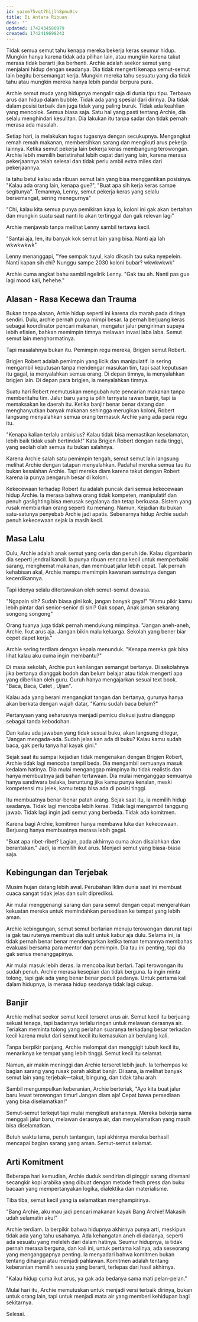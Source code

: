 ```yaml
---
id: yazem75vqt7h1jlh8pmu9cv
title: Di Antara Ribuan
desc: ''
updated: 1742434580979
created: 1742419698243
---
```


Tidak semua semut tahu kenapa mereka bekerja keras seumur hidup. Mungkin hanya karena tidak ada pilihan lain, atau mungkin karena takut merasa tidak berarti jika berhenti. Archie adalah seekor semut yang menjalani hidup dengan seadanya. Dia tidak mengerti kenapa semut-semut lain begitu bersemangat kerja. Mungkin mereka tahu sesuatu yang dia tidak tahu atau mungkin mereka hanya lebih pandai berpura pura.

Archie semut muda yang hidupnya mengalir saja di dunia tipu tipu. Terbawa arus dan hidup dalam bubble. Tidak ada yang spesial dari dirinya. Dia tidak dalam posisi terbaik dan juga tidak yang paling buruk. Tidak ada keahlian yang mencolok. Semua biasa saja. Satu hal yang pasti tentang Archie, dia selalu menghindari kesulitan. Dia lakukan itu tanpa sadar dan tidak pernah merasa ada masalah.

Setiap hari, ia melakukan tugas tugasnya dengan secukupnya. Mengangkut remah remah makanan, membersihkan sarang dan mengikuti arus pekerja lainnya. Ketika semut pekerja lain bekerja keras membangung terowongan. Archie lebih memilih beristirahat lebih cepat dari yang lain, karena merasa pekerjaannya telah selesai dan tidak perlu ambil extra miles dari pekerjaannya.

Ia tahu betul kalau ada ribuan semut lain yang bisa menggantikan posisinya. "Kalau ada orang lain, kenapa gue?", "Buat apa sih kerja keras sampe segitunya". Temannya, Lenny, semut pekerja keras yang selalu bersemangat, sering menegurnya"

"Chi, kalau kita semua punya pemikiran kaya lo, koloni ini gak akan bertahan dan mungkin suatu saat nanti lo akan tertinggal dan gak relevan lagi"

Archie menjawab tanpa melihat Lenny sambil tertawa kecil. 

"Santai aja, len, itu banyak kok semut lain yang bisa. Nanti aja lah wkwkwkwk"

Lenny menanggapi, "Yee sempak tuyul, kalo dikasih tau suka nyepelein. Nanti kapan sih chi? Nunggu sampe 2030 koloni bubar? wkwkwkwk"

Archie cuma angkat bahu sambil ngelirik Lenny.
"Gak tau ah. Nanti pas gue lagi mood kali, hehehe."

## Alasan - Rasa Kecewa dan Trauma

Bukan tanpa alasan, Arhie hidup seperti ini karena dia marah pada dirinya sendiri. Dulu, archie pernah punya mimpi besar. Ia pernah berjuang keras sebagai koordinator pencari makanan, mengatur jalur pengiriman supaya lebih efisien, bahkan memimpin timnya melawan invasi laba laba. Semut semut lain menghormatinya.

Tapi masalahnya bukan itu. Pemimpin regu mereka, Brigjen semut Robert.

Brigjen Robert adalah pemimpin yang licik dan manipulatif. Ia sering mengambil keputusan tanpa mendengar masukan tim, tapi saat keputusan itu gagal, ia menyalahkan semua orang. Di depan timnya, ia menyalahkan brigjen lain. Di depan para brigjen, ia menyalahkan timnya.

Suatu hari Robert memutuskan mengubah rute pencarian makanan tanpa memberitahu tim. Jalur baru yang ia pilih ternyata rawan banjir, tapi ia memaksakan ke daerah itu. Ketika banjir benar benar datang dan menghanyutkan banyak makanan sehingga merugikan koloni, Robert langsung menyalahkan semua orang termasuk Archie yang ada pada regu itu.

"Kenapa kalian terlalu ambisius? Kalau tidak bisa memastikan keselamatan, lebih baik tidak usah bertindak!" Kata Brigjen Robert dengan nada tinggi, yang seolah olah semua itu bukan salahnya.

Karena Archie salah satu pemimpin tengah, semut semut lain langsung melihat Archie dengan tatapan menyalahkan. Padahal mereka semua tau itu bukan kesalahan Archie. Tapi mereka diam karena takut dengan Robert karena ia punya pengaruh besar di koloni.

Kekecewaan terhadap Robert itu adalah puncak dari semua kekecewaan hidup Archie.
Ia merasa bahwa orang tidak kompeten, manipulatif dan penuh gaslighting bisa merusak segalanya dan tetap berkuasa. 
Sistem yang rusak membiarkan orang seperti itu menang.
Namun, Kejadian itu bukan satu-satunya penyebab Archie jadi apatis.
Sebenarnya hidup Archie sudah penuh kekecewaan sejak ia masih kecil.

## Masa Lalu

Dulu, Archie adalah anak semut yang ceria dan penuh ide. Kalau digambarin dia seperti jendral kancil. Ia punya ribuan rencana kecil untuk memperbaiki sarang, menghemat makanan, dan membuat jalur lebih cepat. Tak pernah kehabisan akal, Archie mampu memimpin kawanan semutnya dengan kecerdikannya.

Tapi idenya selalu ditertawakan oleh semut-semut dewasa.

"Ngapain sih? Sudah biasa gini kok, jangan banyak gaya!"
"Kamu pikir kamu lebih pintar dari senior-senior di sini? Gak sopan, Anak jaman sekarang songong songong"

Orang tuanya juga tidak pernah mendukung mimpinya.
"Jangan aneh-aneh, Archie. Ikut arus aja. Jangan bikin malu keluarga. Sekolah yang bener biar cepet dapet kerja."

Archie sering terdiam dengan kepala menunduk.
"Kenapa mereka gak bisa lihat kalau aku cuma ingin membantu?"

Di masa sekolah, Archie pun kehilangan semangat bertanya. Di sekolahnya jika bertanya dianggak bodoh dan belum belajar atau tidak mengerti apa yang diberikan oleh guru. Guruh hanya mengajarkan sesuai text book. "Baca, Baca, Catet , Ujian". 

Kalau ada yang berani mengangkat tangan dan bertanya, gurunya hanya akan berkata dengan wajah datar,
"Kamu sudah baca belum?"

Pertanyaan yang seharusnya menjadi pemicu diskusi justru dianggap sebagai tanda kebodohan.

Dan kalau ada jawaban yang tidak sesuai buku, akan langsung ditegur,
"Jangan mengada-ada. Sudah jelas kan ada di buku? Kalau kamu sudah baca, gak perlu tanya hal kayak gini."

Sejak saat itu sampai kejadian tidak mengenakan dengan Brigjen Robert, Archie tidak lagi mencoba tampil beda. Dia mengambil semuanya masuk kedalam hatinya. Dia mulai menganggap mimpinya itu tidak realistis dan hanya membuatnya jadi bahan tertawaan. Dia mulai menganggap semuanya hanya sandiwara belaka, beruntung jika kamu punya kenalan, meski kompetensi mu jelek, kamu tetap bisa ada di posisi tinggi.

Itu membuatnya benar-benar patah arang.
Sejak saat itu, ia memilih hidup seadanya.
Tidak lagi mencoba lebih keras.
Tidak lagi mengambil tanggung jawab.
Tidak lagi ingin jadi semut yang berbeda.
Tidak ada komitmen.

Karena bagi Archie, komitmen hanya membawa luka dan kekecewaan.
Berjuang hanya membuatnya merasa lebih gagal.

"Buat apa ribet-ribet? Lagian, pada akhirnya cuma akan disalahkan dan berantakan."
Jadi, ia memilih ikut arus. Menjadi semut yang biasa-biasa saja.

## Kebingungan dan Terjebak

Musim hujan datang lebih awal. Perubahan Iklim dunia saat ini membuat cuaca sangat tidak jelas dan sulit diprediksi.

Air mulai menggenangi sarang dan para semut dengan cepat mengerahkan kekuatan mereka untuk memindahkan persediaan ke tempat yang lebih aman.

Archie kebingungan, semut semut berlarian menuju terowongan darurat tapi ia gak tau rutenya membuat dia sulit untuk kabur aja dulu. Selama ini, ia tidak pernah benar benar mendengarkan ketika teman temannya membahas evakuasi bersama para mentor dan pemimpin. Dia tau ini penting, tapi dia gak  serius menanggapinya. 

Air mulai masuk lebih deras. Ia mencoba ikut berlari. Tapi terowongan itu sudah penuh. Archie merasa kesepian dan tidak berguna. Ia ingin minta tolong, tapi gak ada yang benar benar peduli padanya. Untuk pertama kali dalam hidupnya, ia merasa hidup seadanya tidak lagi cukup.

<!---
TODO: lanjutin nanti bisa dilanjutin lebih drama dan refeltif, karena Archie mulai merasa hidup tanpa komitmen bisa gak baik baik aja. Dia cukup ubah cara pandangnya, tidak terlalu memikirkan apa kata orang.
-->

## Banjir

Archie melihat seekor semut kecil terseret arus air.
Semut kecil itu berjuang sekuat tenaga, tapi badannya terlalu ringan untuk melawan derasnya air. Teriakan meminta tolong yang perlahan suaranya terkadang besar terkadan kecil karena mulut dari semut kecil itu kemasukan air berulang kali.

Tanpa berpikir panjang, Archie melompat dan menggigit tubuh kecil itu, menariknya ke tempat yang lebih tinggi.
Semut kecil itu selamat.

Namun, air makin meninggi dan Archie terseret lebih jauh.
Ia terhempas ke bagian sarang yang rusak parah akibat banjir.
Di sana, ia melihat banyak semut lain yang terjebak—takut, bingung, dan tidak tahu arah.

Sambil mengumpulkan keberanian, Archie berteriak,
"Ayo kita buat jalur baru lewat terowongan timur! Jangan diam aja! Cepat bawa persediaan yang bisa diselamatkan!"

Semut-semut terkejut tapi mulai mengikuti arahannya.
Mereka bekerja sama menggali jalur baru, melawan derasnya air, dan menyelamatkan yang masih bisa diselamatkan.

Butuh waktu lama, penuh tantangan, tapi akhirnya mereka berhasil mencapai bagian sarang yang aman.
Semut-semut selamat.

<!---
TODO: dilanjutin nanti, ini bisa dibuat lebih drama
-->

## Arti Komitment

Beberapa hari kemudian, Archie duduk sendirian di pinggir sarang ditemani secangkir kopi arabika yang dibuat dengan metode frech press dan buku bacaan yang mempertanyakan logika, dialektika dan materialisme.

Tiba tiba, semut kecil yang ia selamatkan menghampirinya.

"Bang Archie, aku mau jadi pencari makanan kayak Bang Archie! Makasih udah selamatin aku!"

Archie terdiam.
Ia berpikir bahwa hidupnya akhirnya punya arti, meskipun tidak ada yang tahu usahanya.
Ada kehangatan aneh di dadanya, seperti ada sesuatu yang meleleh dari dalam hatinya.
Seumur hidupnya, ia tidak pernah merasa berguna, dan kali ini, untuk pertama kalinya, ada seseorang yang menganggapnya penting.
Ia menyadari bahwa komitmen bukan tentang dihargai atau menjadi pahlawan.
Komitmen adalah tentang keberanian memilih sesuatu yang berarti, terlepas dari hasil akhirnya.

"Kalau hidup cuma ikut arus, ya gak ada bedanya sama mati pelan-pelan."

Mulai hari itu, Archie memutuskan untuk menjadi versi terbaik dirinya, bukan untuk orang lain, tapi untuk menjadi mata air yang memberi kehidupan bagi sekitarnya.

<!---
TODO: ini bisa lebih banyak penyelesaian, sesuatu yang kasih insigt diakhir. Tidak harus happy ending tapi ada sesuatu yang disampaikan. kaya film into the wild. wkwkwkwk
-->


Selesai.


